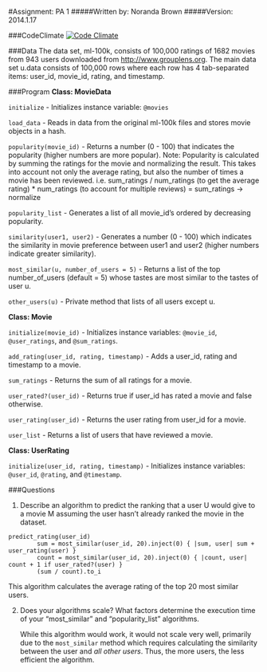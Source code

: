 #Assignment: PA 1
#####Written by: Noranda Brown
#####Version: 2014.1.17

###CodeClimate
[![Code Climate](https://codeclimate.com/github/noranda/pa1.png)](https://codeclimate.com/github/noranda/pa1)

###Data
The data set, ml-100k, consists of 100,000 ratings of 1682 movies from 943 users downloaded from http://www.grouplens.org. The main data set u.data consists of 100,000 rows where each row has 4 tab-separated items: user_id, movie_id, rating, and timestamp.

###Program
**Class: MovieData**

`initialize` - Initializes instance variable: `@movies`

`load_data` - Reads in data from the original ml-100k files and stores movie objects in a hash.

`popularity(movie_id)` - Returns a number (0 - 100) that indicates the popularity (higher numbers are more popular). Note: Popularity is calculated by summing the ratings for the movie and normalizing the result. This takes into account not only the average rating, but also the number of times a movie has been reviewed. i.e. sum_ratings / num_ratings (to get the average rating) * num_ratings (to account for multiple reviews) = sum_ratings -> normalize

`popularity_list` - Generates a list of all movie_id’s ordered by decreasing popularity.

`similarity(user1, user2)` - Generates a number (0 - 100) which indicates the similarity in movie preference between user1 and user2 (higher numbers indicate greater similarity).

`most_similar(u, number_of_users = 5)` - Returns a list of the top number_of_users (default = 5) whose tastes are most similar to the tastes of user u.

`other_users(u)` - Private method that lists of all users except u.

**Class: Movie**

`initialize(movie_id)` - Initializes instance variables: `@movie_id`, `@user_ratings`, and `@sum_ratings`.

`add_rating(user_id, rating, timestamp)` - Adds a user_id, rating and timestamp to a movie.

`sum_ratings` - Returns the sum of all ratings for a movie.

`user_rated?(user_id)` - Returns true if user_id has rated a movie and false otherwise.

`user_rating(user_id)` - Returns the user rating from user_id for a movie.

`user_list` - Returns a list of users that have reviewed a movie.

**Class: UserRating**

`initialize(user_id, rating, timestamp)` - Initializes instance variables: `@user_id`, `@rating`, and `@timestamp`.

###Questions

1. Describe an algorithm to predict the ranking that a user U would give to a movie M assuming the user hasn’t already ranked the movie in the dataset.
```
predict_rating(user_id)
        sum = most_similar(user_id, 20).inject(0) { |sum, user| sum + user_rating(user) }
        count = most_similar(user_id, 20).inject(0) { |count, user| count + 1 if user_rated?(user) }
        (sum / count).to_i
```
This algorithm calculates the average rating of the top 20 most similar users.

2. Does your algorithms scale? What factors determine the execution time of your “most_similar” and “popularity_list” algorithms.

    While this algorithm would work, it would not scale very well, primarily due to the `most_similar` method which requires calculating the similarity between the user and *all other users*. Thus, the more users, the less efficient the algorithm.